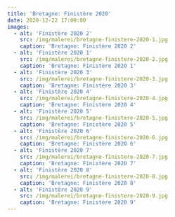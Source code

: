 ```yaml
---
title: 'Bretagne: Finistère 2020'
date: 2020-12-22 17:00:00
images:
  - alt: 'Finistère 2020 2'
    src: /img/malerei/bretagne-finistere-2020-1.jpg
    caption: 'Bretagne: Finistère 2020 2'
  - alt: 'Finistère 2020 1'
    src: /img/malerei/bretagne-finistere-2020-2.jpg
    caption: 'Bretagne: Finistère 2020 1'
  - alt: 'Finistère 2020 3'
    src: /img/malerei/bretagne-finistere-2020-3.jpg
    caption: 'Bretagne: Finistère 2020 3'
  - alt: 'Finistère 2020 4'
    src: /img/malerei/bretagne-finistere-2020-4.jpg
    caption: 'Bretagne: Finistère 2020 4'
  - alt: 'Finistère 2020 5'
    src: /img/malerei/bretagne-finistere-2020-5.jpg
    caption: 'Bretagne: Finistère 2020 5'
  - alt: 'Finistère 2020 6'
    src: /img/malerei/bretagne-finistere-2020-6.jpg
    caption: 'Bretagne: Finistère 2020 6'
  - alt: 'Finistère 2020 7'
    src: /img/malerei/bretagne-finistere-2020-7.jpg
    caption: 'Bretagne: Finistère 2020 7'
  - alt: 'Finistère 2020 8'
    src: /img/malerei/bretagne-finistere-2020-8.jpg
    caption: 'Bretagne: Finistère 2020 8'
  - alt: 'Finistère 2020 9'
    src: /img/malerei/bretagne-finistere-2020-9.jpg
    caption: 'Bretagne: Finistère 2020 9'
---
```

